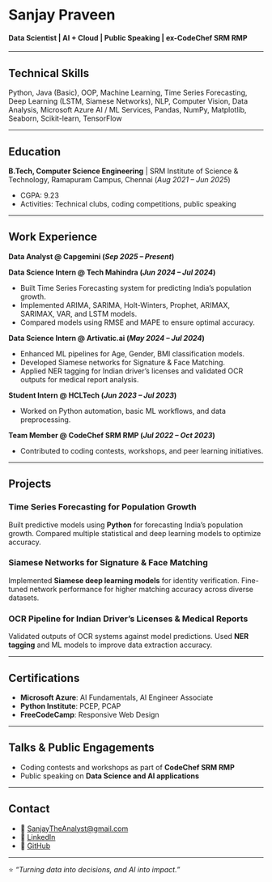 # Sanjay Praveen

#### Data Scientist | AI + Cloud | Public Speaking | ex-CodeChef SRM RMP

---

## Technical Skills
Python, Java (Basic), OOP, Machine Learning, Time Series Forecasting, Deep Learning (LSTM, Siamese Networks), NLP, Computer Vision, Data Analysis, Microsoft Azure AI / ML Services, Pandas, NumPy, Matplotlib, Seaborn, Scikit-learn, TensorFlow

---

## Education
**B.Tech, Computer Science Engineering** | SRM Institute of Science & Technology, Ramapuram Campus, Chennai (_Aug 2021 – Jun 2025_)  
- CGPA: 9.23  
- Activities: Technical clubs, coding competitions, public speaking

---

## Work Experience
**Data Analyst @ Capgemini (_Sep 2025 – Present_)**  

**Data Science Intern @ Tech Mahindra (_Jun 2024 – Jul 2024_)**  
- Built Time Series Forecasting system for predicting India’s population growth.  
- Implemented ARIMA, SARIMA, Holt-Winters, Prophet, ARIMAX, SARIMAX, VAR, and LSTM models.  
- Compared models using RMSE and MAPE to ensure optimal accuracy.

**Data Science Intern @ Artivatic.ai (_May 2024 – Jul 2024_)**  
- Enhanced ML pipelines for Age, Gender, BMI classification models.  
- Developed Siamese networks for Signature & Face Matching.  
- Applied NER tagging for Indian driver’s licenses and validated OCR outputs for medical report analysis.

**Student Intern @ HCLTech (_Jun 2023 – Jul 2023_)**  
- Worked on Python automation, basic ML workflows, and data preprocessing.

**Team Member @ CodeChef SRM RMP (_Jul 2022 – Oct 2023_)**  
- Contributed to coding contests, workshops, and peer learning initiatives.

---

## Projects
### Time Series Forecasting for Population Growth
<!-- SAMPLE IMAGE GOES DOWN HERE -->
<!-- ![EEG Band Discovery](/assets/img/eeg_band_discovery.jpeg) -->
Built predictive models using **Python** for forecasting India’s population growth. Compared multiple statistical and deep learning models to optimize accuracy.

### Siamese Networks for Signature & Face Matching
<!-- SAMPLE IMAGE GOES DOWN HERE -->
<!-- ![EEG Band Discovery](/assets/img/eeg_band_discovery.jpeg) -->
Implemented **Siamese deep learning models** for identity verification. Fine-tuned network performance for higher matching accuracy across diverse datasets.

### OCR Pipeline for Indian Driver’s Licenses & Medical Reports
<!-- SAMPLE IMAGE GOES DOWN HERE -->
<!-- ![EEG Band Discovery](/assets/img/eeg_band_discovery.jpeg) -->
Validated outputs of OCR systems against model predictions. Used **NER tagging** and ML models to improve data extraction accuracy.

---

## Certifications
- **Microsoft Azure**: AI Fundamentals, AI Engineer Associate  
- **Python Institute**: PCEP, PCAP  
- **FreeCodeCamp**: Responsive Web Design

---

## Talks & Public Engagements
- Coding contests and workshops as part of **CodeChef SRM RMP**  
- Public speaking on **Data Science and AI applications**

---

## Contact
- 📧 [SanjayTheAnalyst@gmail.com](mailto:SanjayTheAnalyst@gmail.com)  
- 💼 [LinkedIn](https://www.linkedin.com/in/sanjaypraveen/)  
- 🐙 [GitHub](https://github.com/CodesBySanjay)

---

⭐ *“Turning data into decisions, and AI into impact.”*

